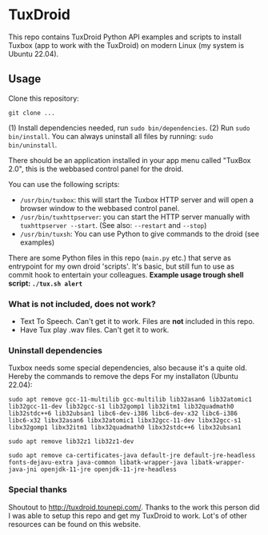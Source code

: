 # TuxDroid
This repo contains TuxDroid Python API examples and scripts to install Tuxbox (app to work with the TuxDroid) on modern Linux (my system is Ubuntu 22.04).

## Usage
Clone this repository:
```
git clone ...
```

(1) Install dependencies needed, run `sudo bin/dependencies`.
(2) Run `sudo bin/install`. You can always uninstall all files by running: `sudo bin/uninstall`.

There should be an application installed in your app menu called "TuxBox 2.0", this is the webbased control panel for the droid.

You can use the following scripts:
* `/usr/bin/tuxbox`: this will start the Tuxbox HTTP server and will open a browser window to the webbased control panel.
* `/usr/bin/tuxhttpserver`: you can start the HTTP server manually with `tuxhttpserver --start`. (See also: `--restart` and `--stop`)
* `/usr/bin/tuxsh`: You can use Python to give commands to the droid (see examples)

There are some Python files in this repo (`main.py` etc.) that serve as entrypoint for my own droid 'scripts'. It's basic, but still fun to use as commit hook to entertain your colleagues. **Example usage trough shell script: `./tux.sh alert`**

### What is not included, does not work?
* Text To Speech. Can't get it to work. Files are **not** included in this repo.
* Have Tux play .wav files. Can't get it to work.

### Uninstall dependencies
Tuxbox needs some special dependencies, also because it's a quite old. Hereby the commands to remove the deps For my installaton (Ubuntu 22.04):

```
sudo apt remove gcc-11-multilib gcc-multilib lib32asan6 lib32atomic1 lib32gcc-11-dev lib32gcc-s1 lib32gomp1 lib32itm1 lib32quadmath0 lib32stdc++6 lib32ubsan1 libc6-dev-i386 libc6-dev-x32 libc6-i386 libc6-x32 libx32asan6 libx32atomic1 libx32gcc-11-dev libx32gcc-s1 libx32gomp1 libx32itm1 libx32quadmath0 libx32stdc++6 libx32ubsan1 

sudo apt remove lib32z1 lib32z1-dev

sudo apt remove ca-certificates-java default-jre default-jre-headless fonts-dejavu-extra java-common libatk-wrapper-java libatk-wrapper-java-jni openjdk-11-jre openjdk-11-jre-headless
```

### Special thanks
Shoutout to http://tuxdroid.tounepi.com/. Thanks to the work this person did I was able to setup this repo and get my TuxDroid to work. Lot's of other resources can be found on this website.